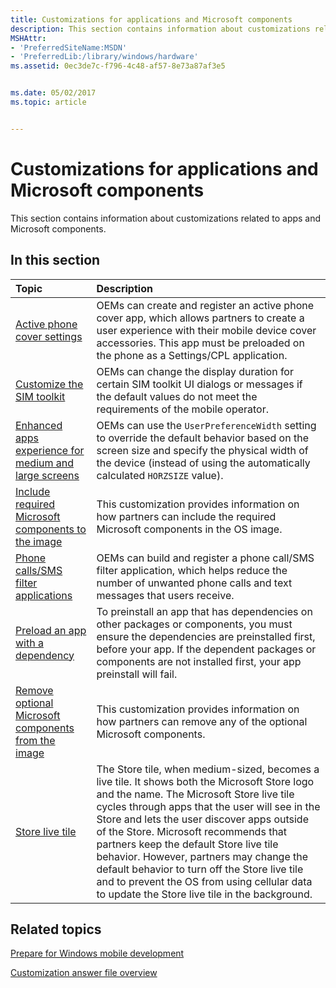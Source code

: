 ```yaml
---
title: Customizations for applications and Microsoft components
description: This section contains information about customizations related to apps and Microsoft components.
MSHAttr:
- 'PreferredSiteName:MSDN'
- 'PreferredLib:/library/windows/hardware'
ms.assetid: 0ec3de7c-f796-4c48-af57-8e73a87af3e5


ms.date: 05/02/2017
ms.topic: article


---
```

# Customizations for applications and Microsoft components

This section contains information about customizations related to apps and Microsoft components.

## In this section

| Topic                                 | Description                                                                                   |
|:--------------------------------------|:----------------------------------------------------------------------------------------------|
| [Active phone cover settings](active-phone-cover-settings.md) | OEMs can create and register an active phone cover app, which allows partners to create a user experience with their mobile device cover accessories. This app must be preloaded on the phone as a Settings/CPL application.  |
| [Customize the SIM toolkit](customize-the-sim-toolkit.md) | OEMs can change the display duration for certain SIM toolkit UI dialogs or messages if the default values do not meet the requirements of the mobile operator.    |
| [Enhanced apps experience for medium and large screens](enhanced-apps-experience-for-medium-and-large-screens.md) | OEMs can use the `UserPreferenceWidth` setting to override the default behavior based on the screen size and specify the physical width of the device (instead of using the automatically calculated `HORZSIZE` value). |
| [Include required Microsoft components to the image](include-required-microsoft-components-to-the-image.md)   | This customization provides information on how partners can include the required Microsoft components in the OS image.    |
| [Phone calls/SMS filter applications](phone-callsms-filter-applications.md)   | OEMs can build and register a phone call/SMS filter application, which helps reduce the number of unwanted phone calls and text messages that users receive.  |
| [Preload an app with a dependency](preload-an-app-with-a-dependency.md)   | To preinstall an app that has dependencies on other packages or components, you must ensure the dependencies are preinstalled first, before your app. If the dependent packages or components are not installed first, your app preinstall will fail.   |
| [Remove optional Microsoft components from the image](remove-optional-microsoft-components-from-the-image.md) | This customization provides information on how partners can remove any of the optional Microsoft components.  |
| [Store live tile](store-live-tile.md) | The Store tile, when medium-sized, becomes a live tile. It shows both the Microsoft Store logo and the name. The Microsoft Store live tile cycles through apps that the user will see in the Store and lets the user discover apps outside of the Store. Microsoft recommends that partners keep the default Store live tile behavior. However, partners may change the default behavior to turn off the Store live tile and to prevent the OS from using cellular data to update the Store live tile in the background.  |

## Related topics

[Prepare for Windows mobile development](https://docs.microsoft.com/en-us/windows-hardware/manufacture/mobile/preparing-for-windows-mobile-development)

[Customization answer file overview](https://docs.microsoft.com/en-us/windows-hardware/customize/mobile/mcsf/customization-answer-file)
